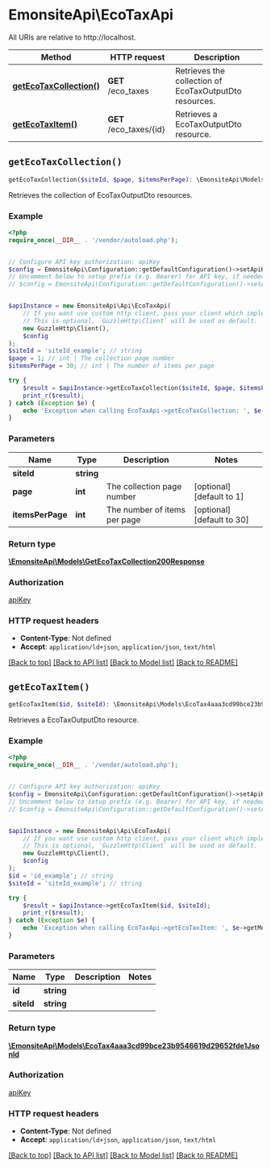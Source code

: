 # EmonsiteApi\EcoTaxApi

All URIs are relative to http://localhost.

Method | HTTP request | Description
------------- | ------------- | -------------
[**getEcoTaxCollection()**](EcoTaxApi.md#getEcoTaxCollection) | **GET** /eco_taxes | Retrieves the collection of EcoTaxOutputDto resources.
[**getEcoTaxItem()**](EcoTaxApi.md#getEcoTaxItem) | **GET** /eco_taxes/{id} | Retrieves a EcoTaxOutputDto resource.


## `getEcoTaxCollection()`

```php
getEcoTaxCollection($siteId, $page, $itemsPerPage): \EmonsiteApi\Models\GetEcoTaxCollection200Response
```

Retrieves the collection of EcoTaxOutputDto resources.

### Example

```php
<?php
require_once(__DIR__ . '/vendor/autoload.php');


// Configure API key authorization: apiKey
$config = EmonsiteApi\Configuration::getDefaultConfiguration()->setApiKey('Authorization', 'YOUR_API_KEY');
// Uncomment below to setup prefix (e.g. Bearer) for API key, if needed
// $config = EmonsiteApi\Configuration::getDefaultConfiguration()->setApiKeyPrefix('Authorization', 'Bearer');


$apiInstance = new EmonsiteApi\Api\EcoTaxApi(
    // If you want use custom http client, pass your client which implements `GuzzleHttp\ClientInterface`.
    // This is optional, `GuzzleHttp\Client` will be used as default.
    new GuzzleHttp\Client(),
    $config
);
$siteId = 'siteId_example'; // string
$page = 1; // int | The collection page number
$itemsPerPage = 30; // int | The number of items per page

try {
    $result = $apiInstance->getEcoTaxCollection($siteId, $page, $itemsPerPage);
    print_r($result);
} catch (Exception $e) {
    echo 'Exception when calling EcoTaxApi->getEcoTaxCollection: ', $e->getMessage(), PHP_EOL;
}
```

### Parameters

Name | Type | Description  | Notes
------------- | ------------- | ------------- | -------------
 **siteId** | **string**|  |
 **page** | **int**| The collection page number | [optional] [default to 1]
 **itemsPerPage** | **int**| The number of items per page | [optional] [default to 30]

### Return type

[**\EmonsiteApi\Models\GetEcoTaxCollection200Response**](../Model/GetEcoTaxCollection200Response.md)

### Authorization

[apiKey](../../README.md#apiKey)

### HTTP request headers

- **Content-Type**: Not defined
- **Accept**: `application/ld+json`, `application/json`, `text/html`

[[Back to top]](#) [[Back to API list]](../../README.md#endpoints)
[[Back to Model list]](../../README.md#models)
[[Back to README]](../../README.md)

## `getEcoTaxItem()`

```php
getEcoTaxItem($id, $siteId): \EmonsiteApi\Models\EcoTax4aaa3cd99bce23b9546619d29652fde1Jsonld
```

Retrieves a EcoTaxOutputDto resource.

### Example

```php
<?php
require_once(__DIR__ . '/vendor/autoload.php');


// Configure API key authorization: apiKey
$config = EmonsiteApi\Configuration::getDefaultConfiguration()->setApiKey('Authorization', 'YOUR_API_KEY');
// Uncomment below to setup prefix (e.g. Bearer) for API key, if needed
// $config = EmonsiteApi\Configuration::getDefaultConfiguration()->setApiKeyPrefix('Authorization', 'Bearer');


$apiInstance = new EmonsiteApi\Api\EcoTaxApi(
    // If you want use custom http client, pass your client which implements `GuzzleHttp\ClientInterface`.
    // This is optional, `GuzzleHttp\Client` will be used as default.
    new GuzzleHttp\Client(),
    $config
);
$id = 'id_example'; // string
$siteId = 'siteId_example'; // string

try {
    $result = $apiInstance->getEcoTaxItem($id, $siteId);
    print_r($result);
} catch (Exception $e) {
    echo 'Exception when calling EcoTaxApi->getEcoTaxItem: ', $e->getMessage(), PHP_EOL;
}
```

### Parameters

Name | Type | Description  | Notes
------------- | ------------- | ------------- | -------------
 **id** | **string**|  |
 **siteId** | **string**|  |

### Return type

[**\EmonsiteApi\Models\EcoTax4aaa3cd99bce23b9546619d29652fde1Jsonld**](../Model/EcoTax4aaa3cd99bce23b9546619d29652fde1Jsonld.md)

### Authorization

[apiKey](../../README.md#apiKey)

### HTTP request headers

- **Content-Type**: Not defined
- **Accept**: `application/ld+json`, `application/json`, `text/html`

[[Back to top]](#) [[Back to API list]](../../README.md#endpoints)
[[Back to Model list]](../../README.md#models)
[[Back to README]](../../README.md)
